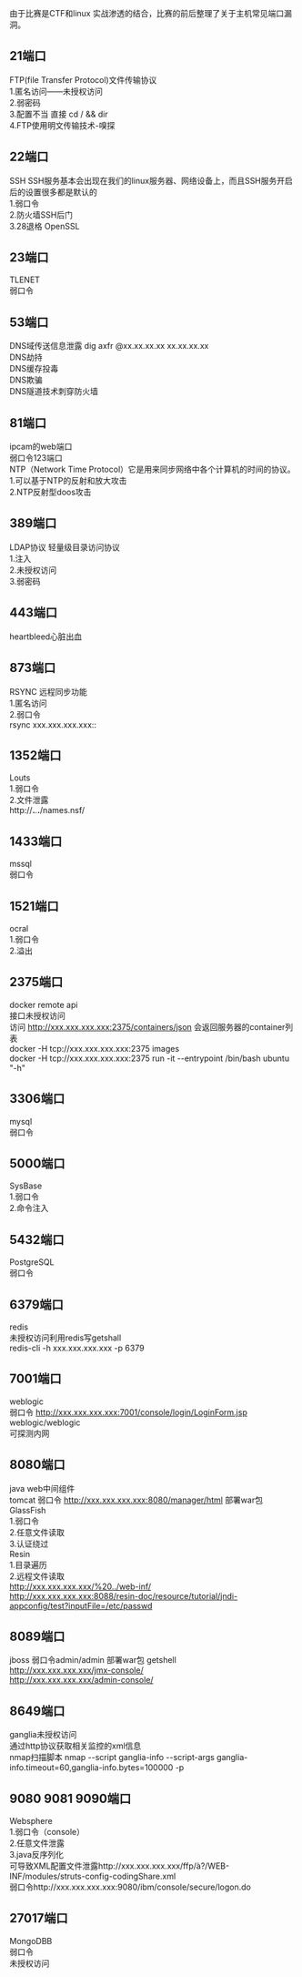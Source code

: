 由于比赛是CTF和linux 实战渗透的结合，比赛的前后整理了关于主机常见端口漏洞。

## 21端口
FTP(file Transfer Protocol)文件传输协议  
1.匿名访问——未授权访问  
2.弱密码  
3.配置不当 直接 cd / && dir  
4.FTP使用明文传输技术-嗅探

## 22端口
SSH SSH服务基本会出现在我们的linux服务器、网络设备上，而且SSH服务开启后的设置很多都是默认的  
1.弱口令  
2.防火墙SSH后门  
3.28退格 OpenSSL

## 23端口
TLENET  
弱口令

## 53端口
DNS域传送信息泄露  dig axfr @xx.xx.xx.xx xx.xx.xx.xx  
DNS劫持  
DNS缓存投毒  
DNS欺骗  
DNS隧道技术刺穿防火墙

## 81端口
ipcam的web端口  
弱口令123端口  
NTP（Network Time Protocol）它是用来同步网络中各个计算机的时间的协议。  
1.可以基于NTP的反射和放大攻击  
2.NTP反射型doos攻击

## 389端口
LDAP协议 轻量级目录访问协议  
1.注入  
2.未授权访问  
3.弱密码

## 443端口
heartbleed心脏出血

## 873端口
RSYNC 远程同步功能  
1.匿名访问  
2.弱口令  
rsync xxx.xxx.xxx.xxx::

## 1352端口
Louts  
1.弱口令  
2.文件泄露  
http://**.**.**.**/names.nsf/

## 1433端口
mssql  
弱口令

## 1521端口
ocral  
1.弱口令  
2.溢出

## 2375端口
docker remote api  
接口未授权访问  
访问 http://xxx.xxx.xxx.xxx:2375/containers/json 会返回服务器的container列表  
docker -H tcp://xxx.xxx.xxx.xxx:2375 images  
docker -H tcp://xxx.xxx.xxx.xxx:2375 run -it --entrypoint /bin/bash ubuntu "-h"

## 3306端口
mysql  
弱口令  

## 5000端口
SysBase  
1.弱口令  
2.命令注入

## 5432端口
PostgreSQL  
弱口令

## 6379端口
redis  
未授权访问利用redis写getshall  
redis-cli -h xxx.xxx.xxx.xxx -p 6379

## 7001端口
weblogic  
弱口令   http://xxx.xxx.xxx.xxx:7001/console/login/LoginForm.jsp  
weblogic/weblogic  
可探测内网

## 8080端口
java web中间组件  
tomcat 弱口令 http://xxx.xxx.xxx.xxx:8080/manager/html 部署war包  
GlassFish  
1.弱口令  
2.任意文件读取  
3.认证绕过  
Resin  
1.目录遍历  
2.远程文件读取  
http://xxx.xxx.xxx.xxx/%20../web-inf/  
http://xxx.xxx.xxx.xxx:8088/resin-doc/resource/tutorial/jndi-appconfig/test?inputFile=/etc/passwd

## 8089端口
jboss 弱口令admin/admin 部署war包 getshell  
http://xxx.xxx.xxx.xxx/jmx-console/  
http://xxx.xxx.xxx.xxx/admin-console/  

## 8649端口
ganglia未授权访问  
通过http协议获取相关监控的xml信息  
nmap扫描脚本  nmap --script ganglia-info --script-args ganglia-info.timeout=60,ganglia-info.bytes=100000 -p <port> <tager>

## 9080 9081 9090端口
Websphere  
1.弱口令（console）  
2.任意文件泄露  
3.java反序列化  
可导致XML配置文件泄露http://xxx.xxx.xxx.xxx/ffp/à?/WEB-INF/modules/struts-config-codingShare.xml  
弱口令http://xxx.xxx.xxx.xxx:9080/ibm/console/secure/logon.do 

## 27017端口
MongoDBB  
弱口令  
未授权访问
